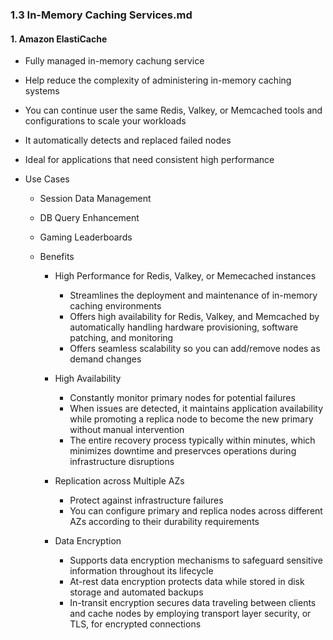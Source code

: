### 1.3 In-Memory Caching Services.md

#### 1. Amazon ElastiCache
- Fully managed in-memory cachung service
- Help reduce the complexity of administering in-memory caching systems
- You can continue user the same Redis, Valkey, or Memcached tools and configurations to scale your workloads
- It automatically detects and replaced failed nodes
- Ideal for applications that need consistent high performance

- Use Cases
  - Session Data Management
  - DB Query Enhancement
  - Gaming Leaderboards
 
  - Benefits
    - High Performance for Redis, Valkey, or Memecached instances
      - Streamlines the deployment and maintenance of in-memory caching environments
      - Offers high availability for Redis, Valkey, and Memcached by automatically handling hardware provisioning, software patching, and monitoring
      - Offers seamless scalability so you can add/remove nodes as demand changes

    - High Availability
      - Constantly monitor primary nodes for potential failures
      - When issues are detected, it maintains application availability while promoting a replica node to become the new primary without manual intervention
      - The entire recovery process typically within minutes, which minimizes downtime and preservces operations during infrastructure disruptions
     
    - Replication across Multiple AZs
      - Protect against infrastructure failures
      - You can configure primary and replica nodes across different AZs according to their durability requirements

    - Data Encryption
      - Supports data encryption mechanisms to safeguard sensitive information throughout its lifecycle
      - At-rest data encryption protects data while stored in disk storage and automated backups
      - In-transit encryption secures data traveling between clients and cache nodes by employing transport layer security, or TLS, for encrypted connections
